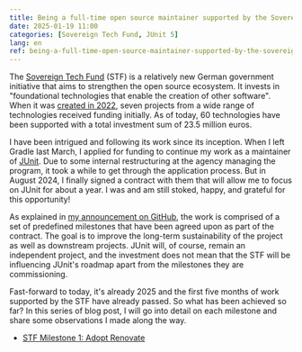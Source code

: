 ```yaml
---
title: Being a full-time open source maintainer supported by the Sovereign Tech Fund
date: 2025-01-19 11:00
categories: [Sovereign Tech Fund, JUnit 5]
lang: en
ref: being-a-full-time-open-source-maintainer-supported-by-the-sovereign-tech-fund
---
```


The [Sovereign Tech Fund](https://www.sovereign.tech/programs/fund) (STF) is a relatively new German government initiative that aims to strengthen the open source ecosystem. It invests in "foundational technologies that enable the creation of other software". When it was [created in 2022](https://www.bmwk.de/Redaktion/EN/Pressemitteilungen/2022/10/20221018-the-sovereign-tech-fund-launches-funding-an-investment-in-europes-digital-sovereignty.html), seven projects from a wide range of technologies received funding initially. As of today, 60 technologies have been supported with a total investment sum of 23.5 million euros.

I have been intrigued and following its work since its inception. When I left Gradle last March, I applied for funding to continue my work as a maintainer of [JUnit](https://junit.org). Due to some internal restructuring at the agency managing the program, it took a while to get through the application process. But in August 2024, I finally signed a contract with them that will allow me to focus on JUnit for about a year. I was and am still stoked, happy, and grateful for this opportunity!

<!--more-->

As explained in [my announcement on GitHub](https://github.com/junit-team/junit5/discussions/4014), the work is comprised of a set of predefined milestones that have been agreed upon as part of the contract. The goal is to improve the long-term sustainability of the project as well as downstream projects. JUnit will, of course, remain an independent project, and the investment does not mean that the STF will be influencing JUnit's roadmap apart from the milestones they are commissioning.

Fast-forward to today, it's already 2025 and the first five months of work supported by the STF have already passed. So what has been achieved so far? In this series of blog post, I will go into detail on each milestone and share some observations I made along the way.

* [STF Milestone 1: Adopt Renovate](/blog/2025/01/19/stf-milestone-1-adopt-renovate/)
